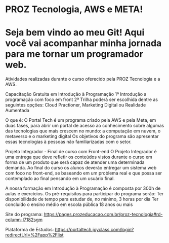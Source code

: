 # PROZ Tecnologia, AWS e META!
# Seja bem vindo ao meu Git! Aqui você vai acompanhar minha jornada para me tornar um programador web.
 

Atividades realizadas durante o curso oferecido pela PROZ Tecnologia e a AWS.

Capacitação Gratuita em Introdução à Prog﻿ramação
1ª Introdução a programação com foco em front
2ª Trilha poderá ser escolhida dentre as seguintes opções: Cloud Practioner, Marketing Digital ou Realidade Aumentada

O que é: O Portal Tech é um programa criado pela AWS e pela Meta, em duas fases, para abrir um portal de acesso ao conhecimento sobre algumas das tecnologias que mais crescem no mundo: a computação em nuvem, o metaverso e o marketing digital
Os objetivos do programa são apresentar essas tecnologias à pessoas não familiarizadas com o setor.

Projeto Integrador - Final de curso com Front-end
O Projeto Integrador é uma entrega que deve refletir os conteúdos vistos durante o curso em forma de um produto que será capaz de atender uma determinada demanda. Ao final do curso os alunos deverão entregar um sistema web com foco no front-end, se baseando em um problema real e que possa ser contemplado ao final pensando em um usuário final.

A nossa formação em Introdução à Programação é composta por 300h de aulas e exercícios.
Os pré-requisitos para participar do programa serão:
﻿Ter disponibilidade de tempo para estudar de, no mínimo, 3 horas por dia
﻿Ter concluído o ensino médio em escola pública
18 anos ou mais

Site do programa: https://pages.prozeducacao.com.br/proz-tecnologia#rd-column-l7182sgm

Plataforma de Estudos: https://portaltech.joyclass.com/login?redirectUrl=%2Fapp%2Flist
